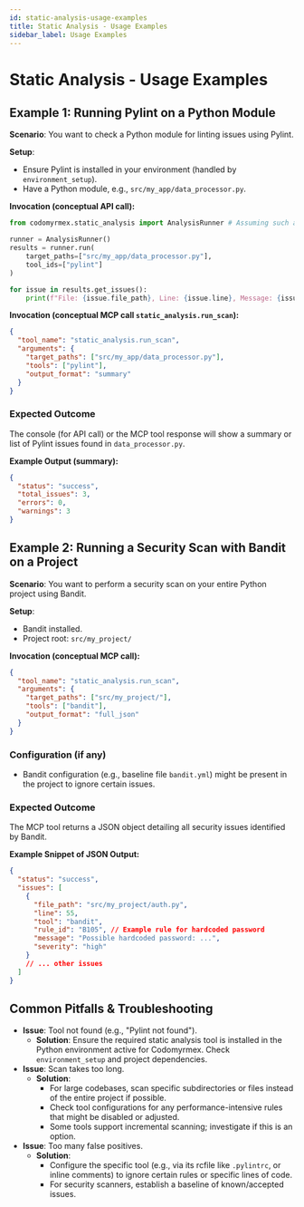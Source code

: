 ```yaml
---
id: static-analysis-usage-examples
title: Static Analysis - Usage Examples
sidebar_label: Usage Examples
---
```


# Static Analysis - Usage Examples

## Example 1: Running Pylint on a Python Module

**Scenario**: You want to check a Python module for linting issues using Pylint.

**Setup**:
- Ensure Pylint is installed in your environment (handled by `environment_setup`).
- Have a Python module, e.g., `src/my_app/data_processor.py`.

**Invocation (conceptual API call):**
```python
from codomyrmex.static_analysis import AnalysisRunner # Assuming such a class

runner = AnalysisRunner()
results = runner.run(
    target_paths=["src/my_app/data_processor.py"],
    tool_ids=["pylint"]
)

for issue in results.get_issues():
    print(f"File: {issue.file_path}, Line: {issue.line}, Message: {issue.message}")
```

**Invocation (conceptual MCP call `static_analysis.run_scan`):**
```json
{
  "tool_name": "static_analysis.run_scan",
  "arguments": {
    "target_paths": ["src/my_app/data_processor.py"],
    "tools": ["pylint"],
    "output_format": "summary"
  }
}
```

### Expected Outcome

The console (for API call) or the MCP tool response will show a summary or list of Pylint issues found in `data_processor.py`.

**Example Output (summary):**
```json
{
  "status": "success",
  "total_issues": 3,
  "errors": 0,
  "warnings": 3
}
```

## Example 2: Running a Security Scan with Bandit on a Project

**Scenario**: You want to perform a security scan on your entire Python project using Bandit.

**Setup**:
- Bandit installed.
- Project root: `src/my_project/`

**Invocation (conceptual MCP call):**
```json
{
  "tool_name": "static_analysis.run_scan",
  "arguments": {
    "target_paths": ["src/my_project/"],
    "tools": ["bandit"],
    "output_format": "full_json" 
  }
}
```

### Configuration (if any)

- Bandit configuration (e.g., baseline file `bandit.yml`) might be present in the project to ignore certain issues.

### Expected Outcome

The MCP tool returns a JSON object detailing all security issues identified by Bandit.

**Example Snippet of JSON Output:**
```json
{
  "status": "success",
  "issues": [
    {
      "file_path": "src/my_project/auth.py",
      "line": 55,
      "tool": "bandit",
      "rule_id": "B105", // Example rule for hardcoded password
      "message": "Possible hardcoded password: ...",
      "severity": "high"
    }
    // ... other issues
  ]
}
```

## Common Pitfalls & Troubleshooting

- **Issue**: Tool not found (e.g., "Pylint not found").
  - **Solution**: Ensure the required static analysis tool is installed in the Python environment active for Codomyrmex. Check `environment_setup` and project dependencies.
- **Issue**: Scan takes too long.
  - **Solution**: 
    - For large codebases, scan specific subdirectories or files instead of the entire project if possible.
    - Check tool configurations for any performance-intensive rules that might be disabled or adjusted.
    - Some tools support incremental scanning; investigate if this is an option.
- **Issue**: Too many false positives.
  - **Solution**: 
    - Configure the specific tool (e.g., via its rcfile like `.pylintrc`, or inline comments) to ignore certain rules or specific lines of code.
    - For security scanners, establish a baseline of known/accepted issues. 